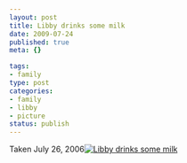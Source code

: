 ```yaml
--- 
layout: post
title: Libby drinks some milk
date: 2009-07-24
published: true
meta: {}

tags: 
- family
type: post
categories: 
- family
- libby
- picture
status: publish
---
```

Taken July 26, 2006[![Libby drinks some milk](http://media.eick.us/2011/05/222774902_aaa55710cb.jpg)](http://www.flickr.com/photos/19429588@N00/222774902 "View 'Libby drinks some milk' on Flickr.com")
